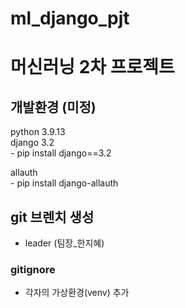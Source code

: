 # ml_django_pjt
# 머신러닝 2차 프로젝트

## 개발환경 (미정)
python 3.9.13   
django 3.2   
    - pip install django==3.2   

allauth   
    - pip install django-allauth

## git 브렌치 생성
- leader (팀장_한지혜)

### gitignore
- 각자의 가상환경(venv) 추가
